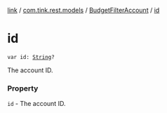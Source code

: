[link](../../index.md) / [com.tink.rest.models](../index.md) / [BudgetFilterAccount](index.md) / [id](./id.md)

# id

`var id: `[`String`](https://kotlinlang.org/api/latest/jvm/stdlib/kotlin/-string/index.html)`?`

The account ID.

### Property

`id` - The account ID.